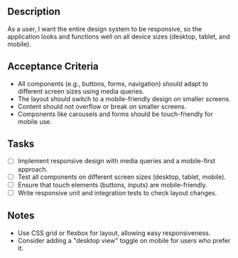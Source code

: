 
## Description

As a user, I want the entire design system to be responsive, so the application looks and functions well on all device sizes (desktop, tablet, and mobile).

## Acceptance Criteria

- All components (e.g., buttons, forms, navigation) should adapt to different screen sizes using media queries.
- The layout should switch to a mobile-friendly design on smaller screens.
- Content should not overflow or break on smaller screens.
- Components like carousels and forms should be touch-friendly for mobile use.

## Tasks

- [ ] Implement responsive design with media queries and a mobile-first approach.
- [ ] Test all components on different screen sizes (desktop, tablet, mobile).
- [ ] Ensure that touch elements (buttons, inputs) are mobile-friendly.
- [ ] Write responsive unit and integration tests to check layout changes.

## Notes

- Use CSS grid or flexbox for layout, allowing easy responsiveness.
- Consider adding a "desktop view" toggle on mobile for users who prefer it.
